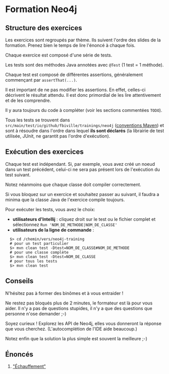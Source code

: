 ---
---
# Formation Neo4j

## Structure des exercices

Les exercices sont regroupés par thème. Ils suivent l'ordre des slides de la formation.
Prenez bien le temps de lire l'énoncé à chaque fois. 

Chaque exercice est composé d'une série de tests.

Les tests sont des méthodes Java annotées avec `@Test` (1 test = 1 méthode).

Chaque test est composé de différentes assertions, généralement
commençant par `assertThat(...)`.

Il est important de ne pas modifier les assertions.
En effet, celles-ci décrivent le résultat attendu. Il est donc primordial
de les lire attentivement et de les comprendre.

Il y aura toujours du code à compléter (voir les sections
commentées `TODO`).

Tous les tests se trouvent dans `src/main/test/io/github/fbiville/trainings/neo4j` ([conventions Maven](https://maven.apache.org/guides/introduction/introduction-to-the-standard-directory-layout.html))
et sont à résoudre dans l'ordre dans lequel **ils sont déclarés**
(la librairie de test utilisée, JUnit, ne garantit pas l'ordre d'exécution).

## Exécution des exercices

Chaque test est indépendant. Si, par exemple, vous avez créé
un noeud dans un test précédent, celui-ci ne sera pas présent 
lors de l'exécution du test suivant.

Notez néanmoins que chaque classe doit compiler correctement.

Si vous bloquez sur un exercice et souhaitez passer au suivant, 
il faudra a minima que la classe Java de l'exercice compile toujours.

Pour exécuter les tests, vous avez le choix:

 - **utilisateurs d'Intellij** : cliquez droit sur le test ou le fichier complet
 et sélectionnez `Run 'NOM_DE_METHODE|NOM_DE_CLASSE'`
 - **utilisateurs de la ligne de commande** : 

```shell
  $> cd /chemin/vers/neo4j-training
  # pour un test particulier
  $> mvn clean test -Dtest=NOM_DE_CLASSE#NOM_DE_METHODE
  # pour une classe complète
  $> mvn clean test -Dtest=NOM_DE_CLASSE
  # pour tous les tests
  $> mvn clean test
```

## Conseils

N'hésitez pas à former des binômes et à vous entraider !

Ne restez pas bloqués plus de 2 minutes, le formateur est là
pour vous aider. Il n'y a pas de questions stupides, il n'y a 
que des questions que personne n'ose demander ;-)

Soyez curieux ! Explorez les API de Neo4j, elles vous donneront
la réponse que vous cherchez. (L'autocomplétion de l'IDE aide beaucoup.)

Notez enfin que la solution la plus simple est souvent la meilleure ;-)

## Énoncés

 1. ["Échauffement"](./basics/)

